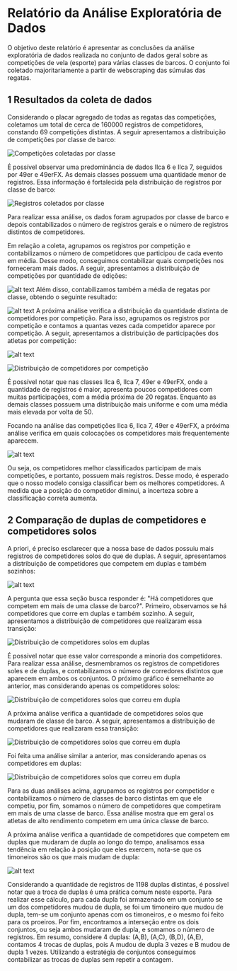 # Relatório da Análise Exploratória de Dados

O objetivo deste relatório é apresentar as conclusões da análise exploratória de dados realizada no conjunto de dados geral sobre as competições de vela (esporte) para várias classes de barcos. O conjunto foi coletado majoritariamente a partir de webscraping das súmulas das regatas.

## 1 Resultados da coleta de dados

Considerando o placar agregado de todas as regatas das competições, coletamos um total de cerca de 160000 registros de competidores, constando 69 competições distintas. A seguir apresentamos a distribuição de competições por classe de barco:

![Competições coletadas por classe](image.png)

É possível observar uma predominância de dados Ilca 6 e Ilca 7, seguidos por 49er e 49erFX. As demais classes possuem uma quantidade menor de registros. Essa informação é fortalecida pela distribuição de registros por classe de barco:

![Registros coletados por classe](coleta.png)

Para realizar essa análise, os dados foram agrupados por classe de barco e depois contabilizados o número de registros gerais e o número de registros distintos de competidores.

Em relação a coleta, agrupamos os registros por competição e contabilizamos o número de competidores que participou de cada evento em média. Desse modo, conseguimos contabilizar quais competições nos forneceram mais dados. A seguir, apresentamos a distribuição de competições por quantidade de edições:

![alt text](image-5.png)
Além disso, contabilizamos também a média de regatas por classe, obtendo o seguinte resultado:

![alt text](image-6.png)
A próxima análise verifica a distribuição da quantidade distinta de competidores por competição. Para isso, agrupamos os registros por competição e contamos a quantas vezes cada competidor aparece por competição. A seguir, apresentamos a distribuição de participações dos atletas por competição:


![alt text](image-4.png)

![Distribuição de competidores por competição](output.png)

É possível notar que nas classes Ilca 6, Ilca 7, 49er e 49erFX, onde a quantidade de registros é maior, apresenta poucos competidores com muitas participações, com a média próxima de 20 regatas. Enquanto as demais classes possuem uma distribuição mais uniforme e com uma média mais elevada por volta de 50. 

Focando na análise das competições Ilca 6, Ilca 7, 49er e 49erFX, a próxima análise verifica em quais colocações os competidores mais frequentemente aparecem. 

![alt text](image-3.png)

Ou seja, os competidores melhor classificados participam de mais competições, e portanto, possuem mais registros. Desse modo, é esperado que o nosso modelo consiga classificar bem os melhores competidores. A medida que a posição do competidor diminui, a incerteza sobre a classificação correta aumenta.

## 2 Comparação de duplas de competidores e competidores solos

A priori, é preciso esclarecer que a nossa base de dados possuiu mais registros de competidores solos do que de duplas. A seguir, apresentamos a distribuição de competidores que competem em duplas e também sozinhos:

![alt text](image-1.png)

A pergunta que essa seção busca responder é: "Há competidores que competem em mais de uma classe de barco?". Primeiro, observamos se há competidores que corre em duplas e também sozinho. A seguir, apresentamos a distribuição de competidores que realizaram essa transição:

![Distribuição de competidores solos em duplas](duplas.png)

É possível notar que esse valor corresponde a minoria dos competidores. Para realizar essa análise, desmembramos os registros de competidores soles e de duplas, e contabilizamos o número de corredores distintos que aparecem em ambos os conjuntos. O próximo gráfico é semelhante ao anterior, mas considerando apenas os competidores solos:

![Distribuição de competidores solos que correu em dupla](solo.png)

A próxima análise verifica a quantidade de competidores solos que mudaram de classe de barco. A seguir, apresentamos a distribuição de competidores que realizaram essa transição:

![Distribuição de competidores solos que correu em dupla](classeSolo.png)

Foi feita uma análise similar a anterior, mas considerando apenas os competidores em duplas:

![Distribuição de competidores solos que correu em dupla](classeDupla.png)

Para as duas análises acima, agrupamos os registros por competidor e contabilizamos o número de classes de barco distintas em que ele competiu, por fim, somamos o número de competidores que competiram em mais de uma classe de barco. Essa análise mostra que em geral os atletas de alto rendimento competem em uma única classe de barco.

A próxima análise verifica a quantidade de competidores que competem em duplas que mudaram de dupla ao longo do tempo, analisamos essa tendência em relação à posição que eles exercem, nota-se que os timoneiros são os que mais mudam de dupla:

![alt text](image-2.png)

Considerando a quantidade de registros de 1198 duplas distintas, é possível notar que a troca de duplas é uma prática comum neste esporte. Para realizar esse cálculo, para cada dupla foi armazenado em um conjunto se um dos competidores mudou de dupla, se foi um timoneiro que mudou de dupla, tem-se um conjunto apenas com os timoneiros, e o mesmo foi feito para os proeiros. Por fim, encontramos a interseção entre os dois conjuntos, ou seja ambos mudaram de dupla, e somamos o número de registros. Em resumo, considere 4 duplas: (A,B), (A,C), (B,D), (A,E), contamos 4 trocas de duplas, pois A mudou de dupla 3 vezes e B mudou de dupla 1 vezes. Utilizando a estratégia de conjuntos conseguimos contabilizar as trocas de duplas sem repetir a contagem.
